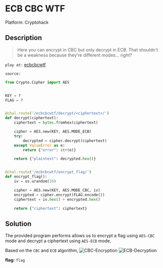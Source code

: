# ECB CBC WTF

Platform: Cryptohack

## Description

> Here you can encrypt in CBC but only decrypt in ECB. That shouldn't be a weakness because they're different modes... right?

`play at:` [ecbcbcwtf](https://aes.cryptohack.org/ecbcbcwtf)

`source:`

```python
from Crypto.Cipher import AES


KEY = ?
FLAG = ?


@chal.route('/ecbcbcwtf/decrypt/<ciphertext>/')
def decrypt(ciphertext):
    ciphertext = bytes.fromhex(ciphertext)

    cipher = AES.new(KEY, AES.MODE_ECB)
    try:
        decrypted = cipher.decrypt(ciphertext)
    except ValueError as e:
        return {"error": str(e)}

    return {"plaintext": decrypted.hex()}


@chal.route('/ecbcbcwtf/encrypt_flag/')
def encrypt_flag():
    iv = os.urandom(16)

    cipher = AES.new(KEY, AES.MODE_CBC, iv)
    encrypted = cipher.encrypt(FLAG.encode())
    ciphertext = iv.hex() + encrypted.hex()

    return {"ciphertext": ciphertext}
```

## Solution

The provided program performs allows us to encrypt a flag using `AES-CBC` mode and decrypt a ciphertext using `AES-ECB` mode.

Based on the `CBC` and `ECB` algorithm,
![CBC-Encryption](https://upload.wikimedia.org/wikipedia/commons/d/d3/Cbc_encryption.png)
![ECB-Decryption](https://upload.wikimedia.org/wikipedia/commons/6/66/Ecb_decryption.png)

<!-- This code section is a work in progress - TODO: Update with the solucion -->

**flag:** `flag`
